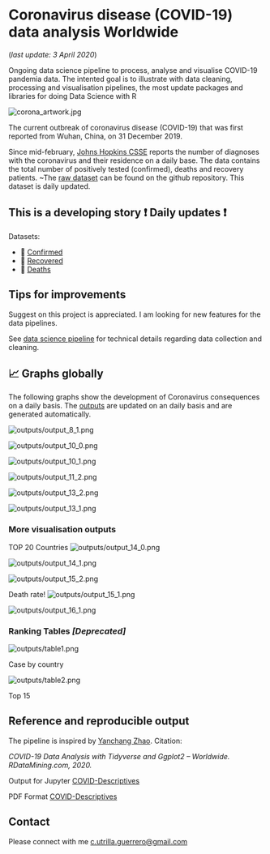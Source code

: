 # Coronavirus disease (COVID-19) data analysis Worldwide 

(_last update: 3 April 2020_)


Ongoing data science pipeline to process, analyse and visualise COVID-19 pandemia data. The intented goal is to illustrate with data cleaning, processing and visualisation pipelines, the most update packages and libraries for doing Data Science with R


![corona_artwork.jpg](https://www.bioworld.com/ext/resources/Stock-images/Therapeutic-topics/Infectious/Coronavirus-Covid-19-DNA.png?1581707803)

The current outbreak of coronavirus disease (COVID-19) that was first reported from Wuhan, China, on 31 December 2019.

Since mid-february, [Johns Hopkins CSSE](https://www.arcgis.com/apps/opsdashboard/index.html#/bda7594740fd40299423467b48e9ecf6) reports the number of diagnoses with the coronavirus and their residence on a daily base. The data contains the total number of positively tested (confirmed), deaths and recovery patients. ~The [raw dataset](https://github.com/CSSEGISandData/COVID-19/tree/master/csse_covid_19_data/csse_covid_19_time_series) can be found on the github repository. This dataset is daily updated.

## This is a developing story :exclamation: Daily updates :exclamation:

Datasets:

  - :page_facing_up: [Confirmed](https://github.com/CSSEGISandData/COVID-19/blob/master/csse_covid_19_data/csse_covid_19_time_series/time_series_covid19_confirmed_global.csv) 
  - :page_facing_up: [Recovered](https://github.com/CSSEGISandData/COVID-19/blob/master/csse_covid_19_data/csse_covid_19_time_series/time_series_covid19_recovered_global.csv) 
  - :page_facing_up: [Deaths](https://github.com/CSSEGISandData/COVID-19/blob/master/csse_covid_19_data/csse_covid_19_time_series/time_series_covid19_deaths_global.csv) 



## Tips for improvements

Suggest on this project is appreciated. I am looking for new features for the data pipelines.

See [data science pipeline](src/script.R) for technical details regarding data collection and cleaning.

## :chart_with_upwards_trend: Graphs globally

The following graphs show the development of Coronavirus consequences on a daily basis. The [outputs](/outputs) are updated on an daily basis and are generated automatically.

![outputs/output_8_1.png](outputs/output_12_0.png)

![outputs/output_10_0.png](outputs/output_10_0.png)

![outputs/output_10_1.png](outputs/output_10_1.png)

![outputs/output_11_2.png](outputs/output_11_2.png)

![outputs/output_13_2.png](outputs/output_13_2.png)

![outputs/output_13_1.png](outputs/output_13_1.png)

### More visualisation outputs

TOP 20 Countries
![outputs/output_14_0.png](outputs/output_14_0.png)


![outputs/output_14_1.png](outputs/output_14_1.png)

![outputs/output_15_2.png](outputs/output_15_2.png)

Death rate!
![outputs/output_15_1.png](outputs/output_15_1.png)

![outputs/output_16_1.png](outputs/output_16_1.png)

### Ranking Tables _[Deprecated]_


![outputs/table1.png](outputs/table1.jpg)

Case by country


![outputs/table2.png](outputs/table2.jpg)

Top 15

## Reference and reproducible output

The pipeline is inspired by [Yanchang Zhao](http://www.rdatamining.com/docs/Coronavirus-data-analysis-world.pdf). Citation:

_COVID-19 Data Analysis with Tidyverse and Ggplot2 – Worldwide. RDataMining.com, 2020._

Output for Jupyter [COVID-Descriptives](Data%20Science%20in%20R%20workshop.ipynb)

PDF Format [COVID-Descriptives](outputs/Data-Science-FAIR---COVID-19--.pdf)



## Contact

Please connect with me c.utrilla.guerrero@gmail.com